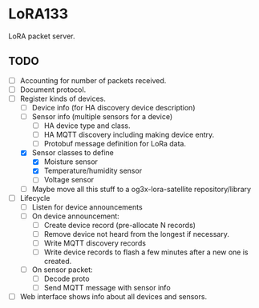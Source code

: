 # LoRA133

LoRA packet server.

## TODO

- [ ] Accounting for number of packets received.
- [ ] Document protocol.
- [ ] Register kinds of devices.
    - [ ] Device info (for HA discovery device description)
    - [ ] Sensor info (multiple sensors for a device)
        - [ ] HA device type and class.
        - [ ] HA MQTT discovery including making device entry.
        - [ ] Protobuf message definition for LoRa data.
	- [x] Sensor classes to define
        - [x] Moisture sensor
        - [x] Temperature/humidity sensor
        - [ ] Voltage sensor
    - [ ] Maybe move all this stuff to a og3x-lora-satellite repository/library
- [ ] Lifecycle
    - [ ] Listen for device announcements
    - [ ] On device announcement:
      - [ ] Create device record (pre-allocate N records)
      - [ ] Remove device not heard from the longest if necessary.
      - [ ] Write MQTT discovery records
      - [ ] Write device records to flash a few minutes after a new one is created.
    - [ ] On sensor packet:
        - [ ] Decode proto
        - [ ] Send MQTT message with sensor info
- [ ] Web interface shows info about all devices and sensors.
